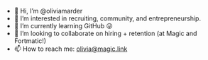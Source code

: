 - 👋 Hi, I’m @oliviamarder
- 👀 I’m interested in recruiting, community, and entrepreneurship.
- 🌱 I’m currently learning GitHub 😜
- 💞️ I’m looking to collaborate on hiring + retention (at Magic and Fortmatic!)
- 📫 How to reach me: olivia@magic.link

<!---
oliviamarder/oliviamarder is a ✨ special ✨ repository because its `README.md` (this file) appears on your GitHub profile.
You can click the Preview link to take a look at your changes.
--->
